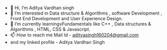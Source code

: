 - 👋 Hi, I’m Aditya Vardhan singh 
- 👀 I’m interested in Data structure & Algorithms , software Development , Front End Development and User Experience Design.
- 🌱 I’m currently learningvFundamentals like C++ , Data structures & Algorithms , HTML, CSS & Javascript.
- 📫 How to reach me Mail Id - adityasingh160204@gmail.com 
- and my linked profile - Aditya Vardhan Singh 

<!---
Adityavardhan004/Adityavardhan004 is a ✨ special ✨ repository because its `README.md` (this file) appears on your GitHub profile.
You can click the Preview link to take a look at your changes.
--->

